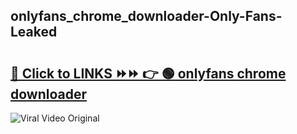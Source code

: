 
 ## onlyfans_chrome_downloader-Only-Fans-Leaked

# <h2><a href="https://clipsfans.com/onlyfans_chrome_downloader&ref=git">🔗 Click to LINKS ⏩⏩ 👉 🟢 onlyfans chrome downloader </a></h2>

<a href="https://clipsfans.com/onlyfans_chrome_downloader&ref=git" rel="nofollow" data-target="animated-image.originalLink"><img src="https://i.ibb.co.com/xMMVF88/686577567.gif" alt="Viral Video Original" style="max-width: 100%; display: inline-block;" data-target="animated-image.originalImage"></a>
